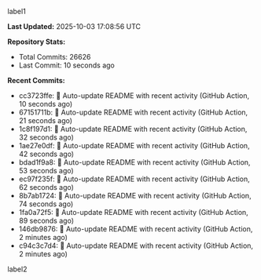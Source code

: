 
label1 
<!-- ACTIVITY_START -->
**Last Updated:** 2025-10-03 17:08:56 UTC

**Repository Stats:**
- Total Commits: 26626
- Last Commit: 10 seconds ago

**Recent Commits:**
- cc3723ffe: 🤖 Auto-update README with recent activity (GitHub Action, 10 seconds ago)
- 67151711b: 🤖 Auto-update README with recent activity (GitHub Action, 21 seconds ago)
- 1c8f197d1: 🤖 Auto-update README with recent activity (GitHub Action, 32 seconds ago)
- 1ae27e0df: 🤖 Auto-update README with recent activity (GitHub Action, 42 seconds ago)
- bdad1f9a8: 🤖 Auto-update README with recent activity (GitHub Action, 53 seconds ago)
- ec97f235f: 🤖 Auto-update README with recent activity (GitHub Action, 62 seconds ago)
- 8b7ab1724: 🤖 Auto-update README with recent activity (GitHub Action, 74 seconds ago)
- 1fa0a72f5: 🤖 Auto-update README with recent activity (GitHub Action, 89 seconds ago)
- 146db9876: 🤖 Auto-update README with recent activity (GitHub Action, 2 minutes ago)
- c94c3c7d4: 🤖 Auto-update README with recent activity (GitHub Action, 2 minutes ago)
<!-- ACTIVITY_END -->

label2
